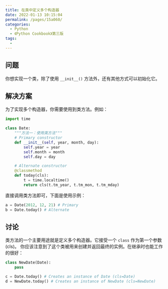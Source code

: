 ```yaml
---
title: 在类中定义多个构造器
date: 2022-01-13 10:15:04
permalink: /pages/15a060/
categories:
  - Python
  - 《Python Cookbook》第三版
tags:
  -
---
```


## 问题

你想实现一个类，除了使用 `__init__()` 方法外，还有其他方式可以初始化它。

## 解决方案

为了实现多个构造器，你需要使用到类方法。例如：

```python
import time

class Date:
    """方法一：使用类方法"""
    # Primary constructor
    def __init__(self, year, month, day):
        self.year = year
        self.month = month
        self.day = day

    # Alternate constructor
    @classmethod
    def today(cls):
        t = time.localtime()
        return cls(t.tm_year, t.tm_mon, t.tm_mday)
```

直接调用类方法即可，下面是使用示例：

```python
a = Date(2012, 12, 21) # Primary
b = Date.today() # Alternate
```

## 讨论

类方法的一个主要用途就是定义多个构造器。它接受一个 `class` 作为第一个参数(cls)。 你应该注意到了这个类被用来创建并返回最终的实例。在继承时也能工作的很好：

```python
class NewDate(Date):
    pass

c = Date.today() # Creates an instance of Date (cls=Date)
d = NewDate.today() # Creates an instance of NewDate (cls=NewDate)
```